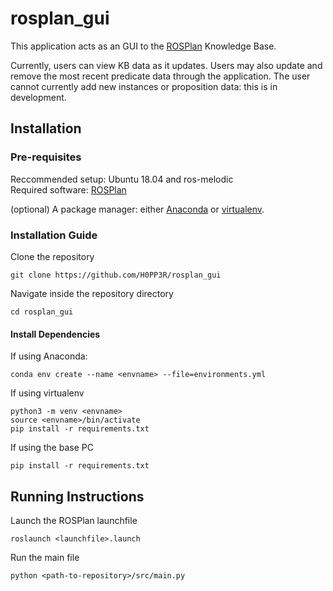 # rosplan_gui
This application acts as an GUI to the [ROSPlan](https://github.com/KCL-Planning/ROSPlan) Knowledge Base. 

Currently, users can view KB data as it updates. Users may also update and remove the most recent predicate data through the application. The user cannot currently add new instances or proposition data: this is in development.

## Installation

### Pre-requisites
Reccommended setup: Ubuntu 18.04 and ros-melodic \
Required software: [ROSPlan](https://github.com/KCL-Planning/ROSPlan)

(optional) A package manager: either [Anaconda](https://www.anaconda.com/) or [virtualenv](https://pypi.org/project/virtualenv/).

### Installation Guide
Clone the repository
```
git clone https://github.com/H0PP3R/rosplan_gui
```

Navigate inside the repository directory
```
cd rosplan_gui
```

#### Install Dependencies
If using Anaconda:
```
conda env create --name <envname> --file=environments.yml
```

If using virtualenv
```
python3 -m venv <envname>
source <envname>/bin/activate
pip install -r requirements.txt
```

If using the base PC
```
pip install -r requirements.txt
```

## Running Instructions
Launch the ROSPlan launchfile
```
roslaunch <launchfile>.launch
```

Run the main file
```
python <path-to-repository>/src/main.py
```
